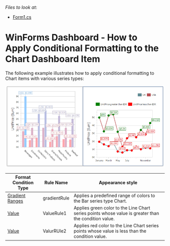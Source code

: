 
*Files to look at*:

* [Form1.cs](./CS/ChartFormatRulesSample/Form1.cs) 

# WinForms Dashboard - How to Apply Conditional Formatting to the Chart Dashboard Item

The following example illustrates how to apply conditional formatting to Chart items with various series types:

![](/images/chart-with-conditional-formatting-applied.png)

|Format Condition Type |  Rule Name | Appearance style |
|---|---|---|
|   [Gradient Ranges](https://docs.devexpress.com/Dashboard/114407/common-features/appearance-customization/conditional-formatting/gradient-ranges?v=20.1)      |   gradientRule     | Applies a predefined range of colors to the Bar series type Chart.
|   [Value](https://docs.devexpress.com/Dashboard/114402/common-features/appearance-customization/conditional-formatting/value?v=20.1)      |    ValueRule1    |  Applies green color to the Line Chart series points whose value is greater than the condition value.
|   [Value](https://docs.devexpress.com/Dashboard/114402/common-features/appearance-customization/conditional-formatting/value?v=20.1)      |    ValurRUle2    | Applies red color to the Line Chart series points whose value is less than the condition value.




